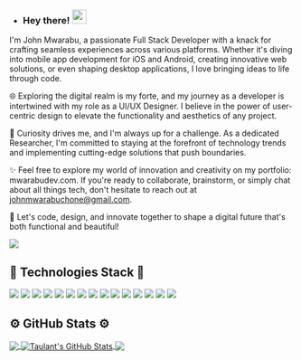 - ### Hey there! <img src="https://media.giphy.com/media/hvRJCLFzcasrR4ia7z/giphy.gif" width="25px">
I'm John Mwarabu, a passionate Full Stack Developer with a knack for crafting seamless experiences across various platforms. Whether it's diving into mobile app development for iOS and Android, creating innovative web solutions, or even shaping desktop applications, I love bringing ideas to life through code.

🌐 Exploring the digital realm is my forte, and my journey as a developer is intertwined with my role as a UI/UX Designer. I believe in the power of user-centric design to elevate the functionality and aesthetics of any project.

🔬 Curiosity drives me, and I'm always up for a challenge. As a dedicated Researcher, I'm committed to staying at the forefront of technology trends and implementing cutting-edge solutions that push boundaries.

✨ Feel free to explore my world of innovation and creativity on my portfolio: mwarabudev.com. If you're ready to collaborate, brainstorm, or simply chat about all things tech, don't hesitate to reach out at johnmwarabuchone@gmail.com.

🚀 Let's code, design, and innovate together to shape a digital future that's both functional and beautiful!



<img align="center" src= "https://github-profile-trophy.vercel.app/?username=DevMwarabu&theme=dracula&rank=S,AAA,AA,B,C,A&margin-w=10" />
  

## 🔧 Technologies Stack 🔧
![](https://img.shields.io/badge/OS-Mac-informational?style=flat&logo=apple&logoColor=white&color=blueviolet)
![](https://img.shields.io/badge/OS-Windows-informational?style=flat&logo=windows&logoColor=white&color=blueviolet)
![](https://img.shields.io/badge/OS-Linux-informational?style=flat&logo=linux&logoColor=white&color=blueviolet)
![](https://img.shields.io/badge/Code-HTML5-informational?style=flat&logo=html5&logoColor=white&color=blueviolet)
![](https://img.shields.io/badge/Code-CSS3-informational?style=flat&logo=css3&logoColor=white&color=blueviolet)
![](https://img.shields.io/badge/Code-PHP-informational?style=flat&logo=php&logoColor=white&color=blueviolet)
![](https://img.shields.io/badge/Code-JavaScript-informational?style=flat&logo=javascript&logoColor=white&color=blueviolet)
![](https://img.shields.io/badge/Code-Python-informational?style=flat&logo=python&logoColor=white&color=blueviolet)
![](https://img.shields.io/badge/Code-csharp-informational?style=flat&logo=csharp&logoColor=white&color=blueviolet)
![](https://img.shields.io/badge/Code-SQL-informational?style=flat&logo=mysql&logoColor=white&color=blueviolet)
![](https://img.shields.io/badge/Code-Swift-informational?style=flat&logo=swift&logoColor=white&color=blueviolet)
![](https://img.shields.io/badge/Shell-Bash-informational?style=flat&logo=gnu-bash&logoColor=white&color=blueviolet)
![](https://img.shields.io/badge/GitHub-Git-informational?style=flat&logo=git&logoColor=white&color=blueviolet)
![](https://img.shields.io/badge/IDE-VSCode-informational?style=flat&logo=visualstudiocode&logoColor=white&color=blueviolet)
![](https://img.shields.io/badge/IDE-Xcode-informational?style=flat&logo=xcode&logoColor=white&color=blueviolet)

## ⚙️ GitHub Stats ⚙️

<a href="https://github.com/DevMwarabu/DevMwarabu">
  <img align="center" src="https://github-readme-stats.vercel.app/api/top-langs/?username=DevMwarabu&hide=java,html,tex&title_color=ffffff&text_color=c9cacc&icon_color=blueviolet&bg_color=1d1f21&langs_count=3" />
</a>
<a href="https://github.com/DevMwarabu/DevMwarabu">
  <img align="center" src="https://github-readme-stats.vercel.app/api?username=DevMwarabu&show_icons=true&line_height=27&count_private=true&title_color=ffffff&text_color=c9cacc&icon_color=blueviolet&bg_color=1d1f21" alt="Taulant's GitHub Stats" />
</a>


<a href="https://github.com/DevMwarabu/DevMwarabu.github.io">
  <img align="center" src="https://github-readme-stats.vercel.app/api/pin/?username=DevMwarabu&repo=DevMwarabu.github.io&title_color=ffffff&text_color=c9cacc&icon_color=blueviolet&bg_color=1d1f21" />
</a>  


